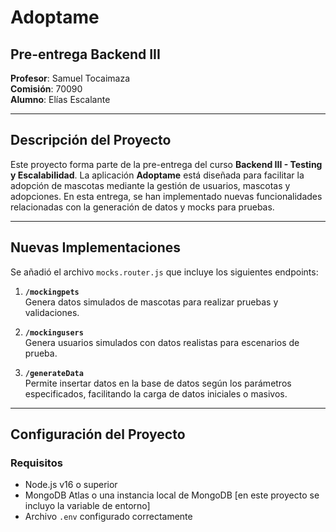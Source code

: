 # Adoptame

## Pre-entrega Backend III

**Profesor**: Samuel Tocaimaza  
**Comisión**: 70090  
**Alumno**: Elías Escalante  

---

## Descripción del Proyecto

Este proyecto forma parte de la pre-entrega del curso **Backend III - Testing y Escalabilidad**. La aplicación **Adoptame** está diseñada para facilitar la adopción de mascotas mediante la gestión de usuarios, mascotas y adopciones. En esta entrega, se han implementado nuevas funcionalidades relacionadas con la generación de datos y mocks para pruebas.

---

## Nuevas Implementaciones

Se añadió el archivo `mocks.router.js` que incluye los siguientes endpoints:

1. **`/mockingpets`**  
   Genera datos simulados de mascotas para realizar pruebas y validaciones.  

2. **`/mockingusers`**  
   Genera usuarios simulados con datos realistas para escenarios de prueba.  

3. **`/generateData`**  
   Permite insertar datos en la base de datos según los parámetros especificados, facilitando la carga de datos iniciales o masivos.  

---

## Configuración del Proyecto

### Requisitos
- Node.js v16 o superior
- MongoDB Atlas o una instancia local de MongoDB [en este proyecto se incluyo la variable de entorno]
- Archivo `.env` configurado correctamente

